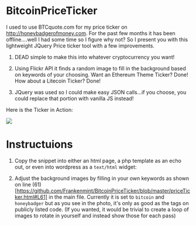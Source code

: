 # BitcoinPriceTicker

I used to use BTCquote.com for my price ticker on http://honeybadgerofmoney.com.  For the past few months it has been offline....well I had some time so I figure why not?  So I present you with this lightweight JQuery Price ticker tool with a few improvements.

1. DEAD simple to make this into whatever cryptocurrency you want!  

2. Using Flickr API it finds a random image to fill in the background based on keywords of your choosing.  Want an Ethereum Theme Ticker?  Done!  How about a Litecoin Ticker?  Done!  

3. JQuery was used so I could make easy JSON calls...if you choose, you could replace that portion with vanilla JS instead!

Here is the Ticker in Action:

![](http://g.recordit.co/F2YketW2jT.gif)


# Instructuions

1. Copy the snippet into either an html page, a php template as an echo out, or even into wordpress as a `text/html` widget:


2. Adjust the background images by filling in your own keywords as shown on line (61)[https://github.com/Frankenmint/BitcoinPriceTicker/blob/master/priceTicker.html#L61] in the main file.  Currently it is set to `bitcoin` and `honeybadger` but as you see in the photo, it's only as good as the tags on publicly listed code.  (If you wanted, it would be trivial to create a loop of images to rotate in yourself and instead show those for each pass)
